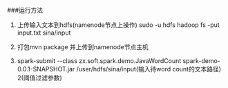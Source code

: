 ###运行方法

1. 上传输入文本到hdfs(namenode节点上操作)
   sudo -u hdfs hadoop  fs -put input.txt sina/input

2. 打包mvn package 并上传到namenode节点主机

3. spark-submit --class zx.soft.spark.demo.JavaWordCount  spark-demo-0.0.1-SNAPSHOT.jar /user/hdfs/sina/input(输入待word count的文本路径) 2(阈值过滤参数)
 
